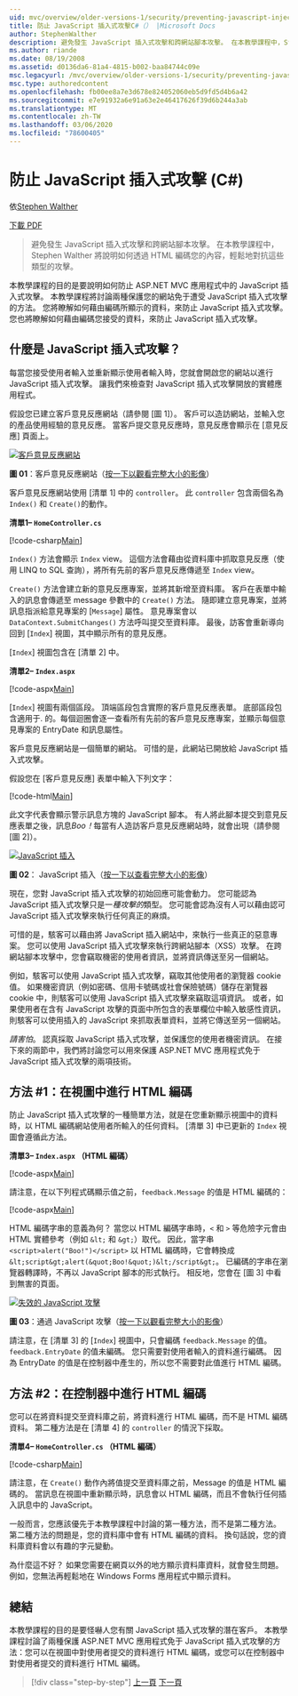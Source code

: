 ```yaml
---
uid: mvc/overview/older-versions-1/security/preventing-javascript-injection-attacks-cs
title: 防止 JavaScript 插入式攻擊C#（） |Microsoft Docs
author: StephenWalther
description: 避免發生 JavaScript 插入式攻擊和跨網站腳本攻擊。 在本教學課程中，Stephen Walther 將說明您可以如何輕鬆地取消 。
ms.author: riande
ms.date: 08/19/2008
ms.assetid: d0136da6-81a4-4815-b002-baa84744c09e
msc.legacyurl: /mvc/overview/older-versions-1/security/preventing-javascript-injection-attacks-cs
msc.type: authoredcontent
ms.openlocfilehash: fb00ee8a7e3d678e824052060eb5d9fd5d4b6a42
ms.sourcegitcommit: e7e91932a6e91a63e2e46417626f39d6b244a3ab
ms.translationtype: MT
ms.contentlocale: zh-TW
ms.lasthandoff: 03/06/2020
ms.locfileid: "78600405"
---
```

# <a name="preventing-javascript-injection-attacks-c"></a>防止 JavaScript 插入式攻擊 (C#)

依[Stephen Walther](https://github.com/StephenWalther)

[下載 PDF](https://download.microsoft.com/download/8/4/8/84843d8d-1575-426c-bcb5-9d0c42e51416/ASPNET_MVC_Tutorial_06_CS.pdf)

> 避免發生 JavaScript 插入式攻擊和跨網站腳本攻擊。 在本教學課程中，Stephen Walther 將說明如何透過 HTML 編碼您的內容，輕鬆地對抗這些類型的攻擊。

本教學課程的目的是要說明如何防止 ASP.NET MVC 應用程式中的 JavaScript 插入式攻擊。 本教學課程將討論兩種保護您的網站免于遭受 JavaScript 插入式攻擊的方法。 您將瞭解如何藉由編碼所顯示的資料，來防止 JavaScript 插入式攻擊。 您也將瞭解如何藉由編碼您接受的資料，來防止 JavaScript 插入式攻擊。

## <a name="what-is-a-javascript-injection-attack"></a>什麼是 JavaScript 插入式攻擊？

每當您接受使用者輸入並重新顯示使用者輸入時，您就會開啟您的網站以進行 JavaScript 插入式攻擊。 讓我們來檢查對 JavaScript 插入式攻擊開放的實體應用程式。

假設您已建立客戶意見反應網站（請參閱 [圖 1]）。 客戶可以造訪網站，並輸入您的產品使用經驗的意見反應。 當客戶提交意見反應時，意見反應會顯示在 [意見反應] 頁面上。

[![客戶意見反應網站](preventing-javascript-injection-attacks-cs/_static/image2.png)](preventing-javascript-injection-attacks-cs/_static/image1.png)

**圖 01**：客戶意見反應網站（[按一下以觀看完整大小的影像](preventing-javascript-injection-attacks-cs/_static/image3.png)）

客戶意見反應網站使用 [清單 1] 中的 `controller`。 此 `controller` 包含兩個名為 `Index()` 和 `Create()`的動作。

**清單1– `HomeController.cs`**

[!code-csharp[Main](preventing-javascript-injection-attacks-cs/samples/sample1.cs)]

`Index()` 方法會顯示 `Index` view。 這個方法會藉由從資料庫中抓取意見反應（使用 LINQ to SQL 查詢），將所有先前的客戶意見反應傳遞至 `Index` view。

`Create()` 方法會建立新的意見反應專案，並將其新增至資料庫。 客戶在表單中輸入的訊息會傳遞至 message 參數中的 `Create()` 方法。 隨即建立意見專案，並將訊息指派給意見專案的 [`Message`] 屬性。 意見專案會以 `DataContext.SubmitChanges()` 方法呼叫提交至資料庫。 最後，訪客會重新導向回到 [`Index`] 視圖，其中顯示所有的意見反應。

[`Index`] 視圖包含在 [清單 2] 中。

**清單2– `Index.aspx`**

[!code-aspx[Main](preventing-javascript-injection-attacks-cs/samples/sample2.aspx)]

[`Index`] 視圖有兩個區段。 頂端區段包含實際的客戶意見反應表單。 底部區段包含適用于. 的。每個迴圈會逐一查看所有先前的客戶意見反應專案，並顯示每個意見專案的 EntryDate 和訊息屬性。

客戶意見反應網站是一個簡單的網站。 可惜的是，此網站已開放給 JavaScript 插入式攻擊。

假設您在 [客戶意見反應] 表單中輸入下列文字：

[!code-html[Main](preventing-javascript-injection-attacks-cs/samples/sample3.html)]

此文字代表會顯示警示訊息方塊的 JavaScript 腳本。 有人將此腳本提交到意見反應表單之後，訊息<em>Boo！</em>每當有人造訪客戶意見反應網站時，就會出現（請參閱 [圖 2]）。

[![JavaScript 插入](preventing-javascript-injection-attacks-cs/_static/image5.png)](preventing-javascript-injection-attacks-cs/_static/image4.png)

**圖 02**： JavaScript 插入（[按一下以查看完整大小的影像](preventing-javascript-injection-attacks-cs/_static/image6.png)）

現在，您對 JavaScript 插入式攻擊的初始回應可能會動力。 您可能認為 JavaScript 插入式攻擊只是一*種攻擊的*類型。 您可能會認為沒有人可以藉由認可 JavaScript 插入式攻擊來執行任何真正的麻煩。

可惜的是，駭客可以藉由將 JavaScript 插入網站中，來執行一些真正的惡意專案。 您可以使用 JavaScript 插入式攻擊來執行跨網站腳本（XSS）攻擊。 在跨網站腳本攻擊中，您會竊取機密的使用者資訊，並將資訊傳送至另一個網站。

例如，駭客可以使用 JavaScript 插入式攻擊，竊取其他使用者的瀏覽器 cookie 值。 如果機密資訊（例如密碼、信用卡號碼或社會保險號碼）儲存在瀏覽器 cookie 中，則駭客可以使用 JavaScript 插入式攻擊來竊取這項資訊。 或者，如果使用者在含有 JavaScript 攻擊的頁面中所包含的表單欄位中輸入敏感性資訊，則駭客可以使用插入的 JavaScript 來抓取表單資料，並將它傳送至另一個網站。

*請害怕*。 認真採取 JavaScript 插入式攻擊，並保護您的使用者機密資訊。 在接下來的兩節中，我們將討論您可以用來保護 ASP.NET MVC 應用程式免于 JavaScript 插入式攻擊的兩項技術。

## <a name="approach-1-html-encode-in-the-view"></a>方法 #1：在視圖中進行 HTML 編碼

防止 JavaScript 插入式攻擊的一種簡單方法，就是在您重新顯示視圖中的資料時，以 HTML 編碼網站使用者所輸入的任何資料。 [清單 3] 中已更新的 `Index` 視圖會遵循此方法。

**清單3– `Index.aspx` （HTML 編碼）**

[!code-aspx[Main](preventing-javascript-injection-attacks-cs/samples/sample4.aspx)]

請注意，在以下列程式碼顯示值之前，`feedback.Message` 的值是 HTML 編碼的：

[!code-aspx[Main](preventing-javascript-injection-attacks-cs/samples/sample5.aspx)]

HTML 編碼字串的意義為何？ 當您以 HTML 編碼字串時，`<` 和 `>` 等危險字元會由 HTML 實體參考（例如 `&lt;` 和 `&gt;`）取代。 因此，當字串 `<script>alert("Boo!")</script>` 以 HTML 編碼時，它會轉換成 `&lt;script&gt;alert(&quot;Boo!&quot;)&lt;/script&gt;`。 已編碼的字串在瀏覽器轉譯時，不再以 JavaScript 腳本的形式執行。 相反地，您會在 [圖 3] 中看到無害的頁面。

[![失效的 JavaScript 攻擊](preventing-javascript-injection-attacks-cs/_static/image8.png)](preventing-javascript-injection-attacks-cs/_static/image7.png)

**圖 03**：通過 JavaScript 攻擊（[按一下以觀看完整大小的影像](preventing-javascript-injection-attacks-cs/_static/image9.png)）

請注意，在 [清單 3] 的 [`Index`] 視圖中，只會編碼 `feedback.Message` 的值。 `feedback.EntryDate` 的值未編碼。 您只需要對使用者輸入的資料進行編碼。 因為 EntryDate 的值是在控制器中產生的，所以您不需要對此值進行 HTML 編碼。

## <a name="approach-2-html-encode-in-the-controller"></a>方法 #2：在控制器中進行 HTML 編碼

您可以在將資料提交至資料庫之前，將資料進行 HTML 編碼，而不是 HTML 編碼資料。 第二種方法是在 [清單 4] 的 `controller` 的情況下採取。

**清單4– `HomeController.cs` （HTML 編碼）**

[!code-csharp[Main](preventing-javascript-injection-attacks-cs/samples/sample6.cs)]

請注意，在 `Create()` 動作內將值提交至資料庫之前，Message 的值是 HTML 編碼的。 當訊息在視圖中重新顯示時，訊息會以 HTML 編碼，而且不會執行任何插入訊息中的 JavaScript。

一般而言，您應該優先于本教學課程中討論的第一種方法，而不是第二種方法。 第二種方法的問題是，您的資料庫中會有 HTML 編碼的資料。 換句話說，您的資料庫資料會以有趣的字元變動。

為什麼這不好？ 如果您需要在網頁以外的地方顯示資料庫資料，就會發生問題。 例如，您無法再輕鬆地在 Windows Forms 應用程式中顯示資料。

## <a name="summary"></a>總結

本教學課程的目的是要怪嚇人您有關 JavaScript 插入式攻擊的潛在客戶。 本教學課程討論了兩種保護 ASP.NET MVC 應用程式免于 JavaScript 插入式攻擊的方法：您可以在視圖中對使用者提交的資料進行 HTML 編碼，或您可以在控制器中對使用者提交的資料進行 HTML 編碼。

> [!div class="step-by-step"]
> [上一頁](authenticating-users-with-windows-authentication-cs.md)
> [下一頁](authenticating-users-with-forms-authentication-vb.md)
